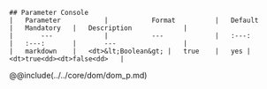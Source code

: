 ```div-parameter
## Parameter Console
|	Parameter			|			Format			|	Default					|	Mandatory	|	Description				| 
|		---				|			---				|	:---:					|	:---:		|		---					|
|	markdown	|	<dt>&lt;Boolean&gt;	|	true	|	yes	|	<dt>true<dd><dt>false<dd>	|
```

@@include(../../core/dom/dom_p.md) 